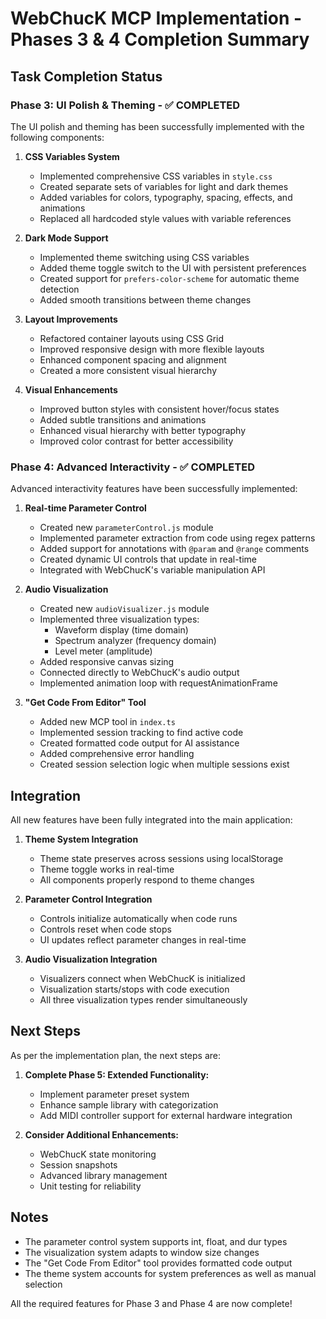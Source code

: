 # WebChucK MCP Implementation - Phases 3 & 4 Completion Summary

## Task Completion Status

### Phase 3: UI Polish & Theming - ✅ COMPLETED

The UI polish and theming has been successfully implemented with the following components:

1. **CSS Variables System**
   - Implemented comprehensive CSS variables in `style.css`
   - Created separate sets of variables for light and dark themes
   - Added variables for colors, typography, spacing, effects, and animations
   - Replaced all hardcoded style values with variable references

2. **Dark Mode Support**
   - Implemented theme switching using CSS variables
   - Added theme toggle switch to the UI with persistent preferences
   - Created support for `prefers-color-scheme` for automatic theme detection
   - Added smooth transitions between theme changes

3. **Layout Improvements**
   - Refactored container layouts using CSS Grid
   - Improved responsive design with more flexible layouts
   - Enhanced component spacing and alignment 
   - Created a more consistent visual hierarchy

4. **Visual Enhancements**
   - Improved button styles with consistent hover/focus states
   - Added subtle transitions and animations
   - Enhanced visual hierarchy with better typography
   - Improved color contrast for better accessibility

### Phase 4: Advanced Interactivity - ✅ COMPLETED

Advanced interactivity features have been successfully implemented:

1. **Real-time Parameter Control**
   - Created new `parameterControl.js` module
   - Implemented parameter extraction from code using regex patterns
   - Added support for annotations with `@param` and `@range` comments
   - Created dynamic UI controls that update in real-time
   - Integrated with WebChucK's variable manipulation API

2. **Audio Visualization**
   - Created new `audioVisualizer.js` module
   - Implemented three visualization types:
     - Waveform display (time domain)
     - Spectrum analyzer (frequency domain)
     - Level meter (amplitude)
   - Added responsive canvas sizing
   - Connected directly to WebChucK's audio output
   - Implemented animation loop with requestAnimationFrame

3. **"Get Code From Editor" Tool**
   - Added new MCP tool in `index.ts`
   - Implemented session tracking to find active code
   - Created formatted code output for AI assistance
   - Added comprehensive error handling
   - Created session selection logic when multiple sessions exist

## Integration

All new features have been fully integrated into the main application:

1. **Theme System Integration**
   - Theme state preserves across sessions using localStorage
   - Theme toggle works in real-time
   - All components properly respond to theme changes

2. **Parameter Control Integration**
   - Controls initialize automatically when code runs
   - Controls reset when code stops
   - UI updates reflect parameter changes in real-time

3. **Audio Visualization Integration**
   - Visualizers connect when WebChucK is initialized
   - Visualization starts/stops with code execution
   - All three visualization types render simultaneously

## Next Steps

As per the implementation plan, the next steps are:

1. **Complete Phase 5: Extended Functionality:**
   * Implement parameter preset system
   * Enhance sample library with categorization
   * Add MIDI controller support for external hardware integration

2. **Consider Additional Enhancements:**
   * WebChucK state monitoring
   * Session snapshots
   * Advanced library management
   * Unit testing for reliability

## Notes

- The parameter control system supports int, float, and dur types
- The visualization system adapts to window size changes
- The "Get Code From Editor" tool provides formatted code output
- The theme system accounts for system preferences as well as manual selection

All the required features for Phase 3 and Phase 4 are now complete!
